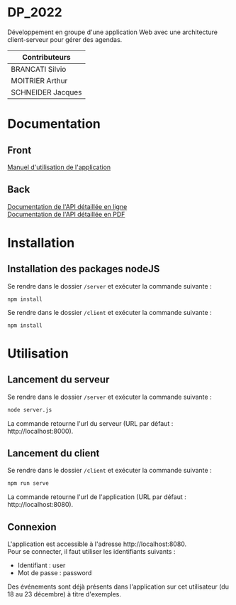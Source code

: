 
# DP_2022
Développement en groupe d'une application Web avec une architecture client-serveur pour gérer des agendas.

|Contributeurs    |
|-----------------|
|BRANCATI Silvio  |
|MOITRIER Arthur  |
|SCHNEIDER Jacques|

# Documentation
## Front
[Manuel d'utilisation de l'application](./documentation/Manuel%20utilisation%20-%20Front.pdf)
## Back
[Documentation de l'API détaillée en ligne](https://documenter.getpostman.com/view/20058446/2s847PKVEZ)\
[Documentation de l'API détaillée en PDF](./documentation/Documentation%20API%20-%20Back.pdf)

# Installation

## Installation des packages nodeJS
Se rendre dans le dossier ``/server`` et exécuter la commande suivante :
```nodejs  
npm install  
```

Se rendre dans le dossier ``/client`` et exécuter la commande suivante :
```nodejs  
npm install  
```

# Utilisation

## Lancement du serveur

Se rendre dans le dossier ``/server`` et exécuter la commande suivante :
```bash
node server.js
```
La commande retourne l'url du serveur (URL par défaut : http://localhost:8000).

## Lancement du client
Se rendre dans le dossier ``/client`` et exécuter la commande suivante :
```bash
npm run serve
```
La commande retourne l'url de l'application (URL par défaut : http://localhost:8080).

## Connexion
L'application est accessible à l'adresse http://localhost:8080.\
Pour se connecter, il faut utiliser les identifiants suivants :
- Identifiant : user
- Mot de passe : password

Des événements sont déjà présents dans l'application sur cet utilisateur (du 18 au 23 décembre) à titre d'exemples.
